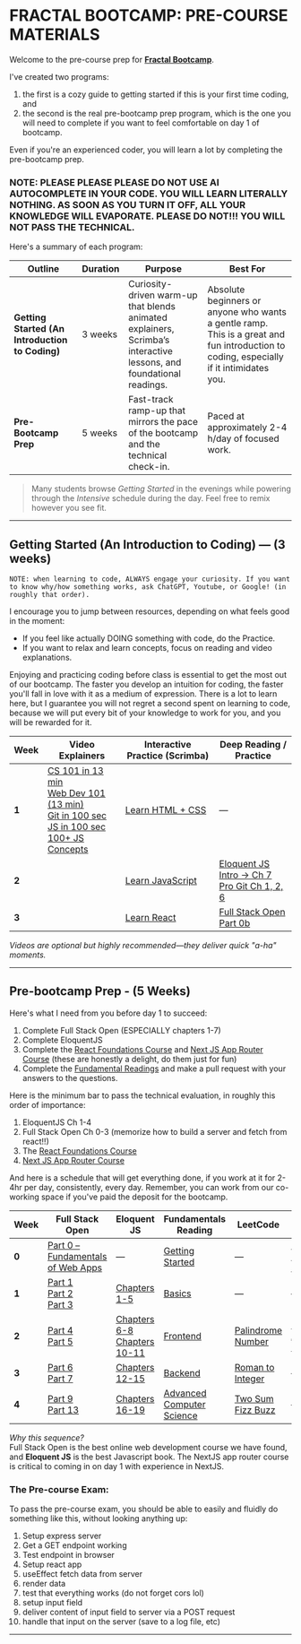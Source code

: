 # FRACTAL BOOTCAMP: PRE-COURSE MATERIALS

Welcome to the pre-course prep for **[Fractal Bootcamp](https://fractalbootcamp.com/)**.  
  
I've created two programs:  
1. the first is a cozy guide to getting started if this is your first time coding, and  
2. the second is the real pre-bootcamp prep program, which is the one you will need to complete if you want to feel comfortable on day 1 of bootcamp.  

Even if you're an experienced coder, you will learn a lot by completing the pre-bootcamp prep.  

### NOTE: PLEASE PLEASE PLEASE DO NOT USE AI AUTOCOMPLETE IN YOUR CODE. YOU WILL LEARN LITERALLY NOTHING. AS SOON AS YOU TURN IT OFF, ALL YOUR KNOWLEDGE WILL EVAPORATE. PLEASE DO NOT!!! YOU WILL NOT PASS THE TECHNICAL.

Here's a summary of each program:  

| Outline | Duration | Purpose | Best For |
|---------|----------|---------|----------|
| **Getting Started (An Introduction to Coding)** | 3 weeks | Curiosity-driven warm-up that blends animated explainers, Scrimba’s interactive lessons, and foundational readings. | Absolute beginners or anyone who wants a gentle ramp. This is a great and fun introduction to coding, especially if it intimidates you. |
| **Pre-Bootcamp Prep** | 5 weeks | Fast-track ramp-up that mirrors the pace of the bootcamp and the technical check-in. | Paced at approximately 2-4 h/day of focused work. |

> Many students browse *Getting Started* in the evenings while powering through the *Intensive* schedule during the day. Feel free to remix however you see fit.

---

## Getting Started (An Introduction to Coding) — (3 weeks)

`NOTE: when learning to code, ALWAYS engage your curiosity. If you want to know why/how something works, ask ChatGPT, Youtube, or Google! (in roughly that order).`  

I encourage you to jump between resources, depending on what feels good in the moment:
- If you feel like actually DOING something with code, do the Practice.  
- If you want to relax and learn concepts, focus on reading and video explanations.

Enjoying and practicing coding before class is essential to get the most out of our bootcamp. The faster you develop an intuition for coding, the faster you'll fall in love with it as a medium of expression. There is a lot to learn here, but I guarantee you will not regret a second spent on learning to code, because we will put every bit of your knowledge to work for you, and you will be rewarded for it.

| Week | Video Explainers | Interactive Practice (Scrimba) | Deep Reading / Practice |
|------|-------------------|---------------------------------|-------------------------|
| **1** | [CS 101 in 13 min] <br> [Web Dev 101 (13 min)]<br>[Git in 100 sec]<br>[JS in 100 sec] <br> [100+ JS Concepts] | [Learn HTML + CSS] | — |
| **2** |  | [Learn JavaScript] | [Eloquent JS Intro → Ch 7]<br>[Pro Git Ch 1, 2, 6] |
| **3** |  | [Learn React] | [Full Stack Open Part 0b] |

*Videos are optional but highly recommended—they deliver quick "a-ha" moments.*

---

## Pre-bootcamp Prep - (5 Weeks)

Here's what I need from you before day 1 to succeed:  
1. Complete Full Stack Open (ESPECIALLY chapters 1-7)  
2. Complete EloquentJS  
3. Complete the [React Foundations Course] and [Next JS App Router Course] (these are honestly a delight, do them just for fun)  
4. Complete the [Fundamental Readings](FUNDAMENTALS.md) and make a pull request with your answers to the questions.
  
Here is the minimum bar to pass the technical evaluation, in roughly this order of importance:
1. EloquentJS Ch 1-4  
2. Full Stack Open Ch 0-3 (memorize how to build a server and fetch from react!!)  
3. The [React Foundations Course]  
4. [Next JS App Router Course]  

And here is a schedule that will get everything done, if you work at it for 2-4hr per day, consistently, every day.
Remember, you can work from our co-working space if you've paid the deposit for the bootcamp.  

| Week | Full Stack Open | Eloquent JS | Fundamentals Reading | LeetCode | Other |
|------|-----------------|-------------|----------------------|----------|-------|
| **0** | [Part 0 – Fundamentals of Web Apps] | — | [Getting Started](FUNDAMENTALS.md#getting-started) | — | [React Foundations Course] |
| **1** | [Part 1]<br>[Part 2]<br>[Part 3] | [Chapters 1-5] | [Basics](FUNDAMENTALS.md#basics) | — | — |
| **2** | [Part 4]<br>[Part 5] | [Chapters 6-8]<br>[Chapters 10-11] | [Frontend](FUNDAMENTALS.md#frontend) | [Palindrome Number] | [Next JS App Router Course] |
| **3** | [Part 6]<br>[Part 7] | [Chapters 12-15] | [Backend](FUNDAMENTALS.md#backend) | [Roman to Integer] | — |
| **4** | [Part 9]<br>[Part 13] | [Chapters 16-19] | [Advanced Computer Science](FUNDAMENTALS.md#advanced-computer-science) | [Two Sum]<br>[Fizz Buzz] | — |

*Why this sequence?*  
Full Stack Open is the best online web development course we have found, and **Eloquent JS** is the best Javascript book. The NextJS app router course is critical to coming in on day 1 with experience in NextJS.

### The Pre-course Exam:
To pass the pre-course exam, you should be able to easily and fluidly do something like this, without looking anything up:
1. Setup express server
2. Get a GET endpoint working
3. Test endpoint in browser
4. Setup react app
5. useEffect fetch data from server
6. render data
7. test that everything works (do not forget cors lol)
8. setup input field
9. deliver content of input field to server via a POST request
10. handle that input on the server (save to a log file, etc)

---

[Part 0 – Fundamentals of Web Apps]: https://fullstackopen.com/en/part0/fundamentals_of_web_apps  
[Part 1]: https://fullstackopen.com/en/part1  
[Part 2]: https://fullstackopen.com/en/part2  
[Part 3]: https://fullstackopen.com/en/part3  
[Part 4]: https://fullstackopen.com/en/part4  
[Part 5]: https://fullstackopen.com/en/part5  
[Part 6]: https://fullstackopen.com/en/part6  
[Part 7]: https://fullstackopen.com/en/part7  
[Part 9]: https://fullstackopen.com/en/part9  
[Part 13]: https://fullstackopen.com/en/part13  

[Chapters 1-5]: https://eloquentjavascript.net/01_values.html  
[Chapters 6-8]: https://eloquentjavascript.net/06_object.html  
[Chapters 10-11]: https://eloquentjavascript.net/10_modules.html  
[Chapters 12-15]: https://eloquentjavascript.net/12_language.html  
[Chapters 16-19]: https://eloquentjavascript.net/16_canvas.html  

[Getting Started Basics]: https://developer.mozilla.org/en-US/docs/Learn/Getting_started_with_the_web  
[Frontend]: https://developer.mozilla.org/en-US/docs/Learn/Front-end_web_developer  
[Backend]: https://developer.mozilla.org/en-US/docs/Learn/Server-side  
[Computer Science]: https://teachyourselfcs.com/  

[Palindrome Number]: https://leetcode.com/problems/palindrome-number  
[Roman to Integer]: https://leetcode.com/problems/roman-to-integer  
[Two Sum]: https://leetcode.com/problems/two-sum  
[Fizz Buzz]: https://leetcode.com/problems/fizz-buzz  

[React Foundations Course]: https://nextjs.org/learn/react-foundations  
[Next JS App Router Course]: https://nextjs.org/learn/dashboard-app  

[Web Dev 101 (13 min)]: https://www.youtube.com/watch?v=erEgovG9WBs  
[JS in 100 sec]: https://www.youtube.com/watch?v=DHjqpvDnNGE  
[100+ JS Concepts]: https://www.youtube.com/watch?v=lkIFF4maKMU  
[Git in 100 sec]: https://www.youtube.com/watch?v=hwP7WQkmECE  
[CS 101 in 13 min]: https://www.youtube.com/watch?v=-uleG_Vecis  

[Learn HTML + CSS]: https://scrimba.com/learn/htmlandcss  
[Learn JavaScript]: https://scrimba.com/learn/learnjavascript  
[Learn React]: https://scrimba.com/learn/learnreact  

[Eloquent JS Intro → Ch 7]: https://eloquentjavascript.net/  
[Pro Git Ch 1, 2, 6]: https://git-scm.com/book/en/v2  
[Full Stack Open Part 0b]: https://fullstackopen.com/en/part0/fundamentals_of_web_apps  
